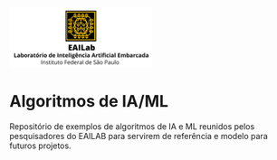 <img src="Logo_Dourado.jpg" class="center" style="width:50%">

# Algoritmos de IA/ML
Repositório de exemplos de algoritmos de IA e ML reunidos pelos pesquisadores do EAILAB para servirem de referência e modelo para futuros projetos.
